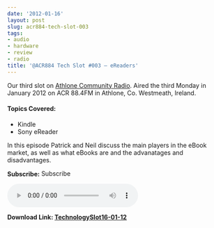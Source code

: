 ```yaml
---
date: '2012-01-16'
layout: post
slug: acr884-tech-slot-003
tags:
- audio
- hardware
- review
- radio
title: '@ACR884 Tech Slot #003 – eReaders'
---
```


Our third slot on <a title="Athlone Community Radio" href="http://athlonecommunityradio.ie/" target="_blank">Athlone Community Radio</a>. Aired the third Monday in January 2012 on ACR 88.4FM in Athlone, Co. Westmeath, Ireland.

#### Topics Covered:

* Kindle
* Sony eReader

In this episode Patrick and Neil discuss the main players in the eBook market, as well as what eBooks are and the advanatages and disadvantages.

**Subscribe:**
<a href="//itunes.apple.com/ie/podcast//id494862406" target="_blank"><img title="iTunes Podcast Button" src="http://dueyfinster.files.wordpress.com/2012/01/itunes_podcast.gif" alt="Subscribe to ACR884 Tech Slot in iTunes!" width="80" height="15" /></a>  <a href="http://feeds.feedburner.com/acr884tech" target="_blank"><img src="http://dueyfinster.files.wordpress.com/2012/01/podcast_rss_button.gif" alt="" /></a>

<audio controls="controls">
  <source src="http://dueyfinster.files.wordpress.com/2012/01/technologyslot16-01-12.mp3" type="audio/mp3" />
  Your browser does not support the audio tag.
</audio>

**Download Link: <a href="http://dueyfinster.files.wordpress.com/2012/01/technologyslot16-01-12.mp3">TechnologySlot16-01-12</a>**